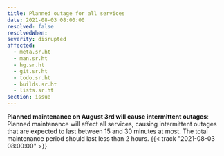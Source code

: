 ```yaml
---
title: Planned outage for all services
date: 2021-08-03 08:00:00
resolved: false
resolvedWhen:
severity: disrupted
affected:
  - meta.sr.ht
  - man.sr.ht
  - hg.sr.ht
  - git.sr.ht
  - todo.sr.ht
  - builds.sr.ht
  - lists.sr.ht
section: issue
---
```


**Planned maintenance on August 3rd will cause intermittent outages**:
Planned maintenance will affect all services, causing intermittent outages that
are expected to last between 15 and 30 minutes at most. The total maintenance
period should last less than 2 hours.
{{< track "2021-08-03 08:00:00" >}}

